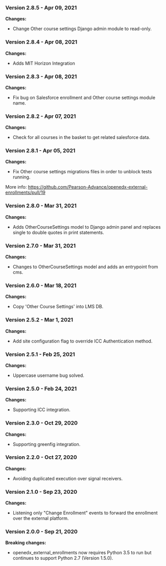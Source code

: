 ### Version 2.8.5 - Apr 09, 2021
**Changes:**

  - Change Other course settings Django admin module to read-only. 

### Version 2.8.4 - Apr 08, 2021
**Changes:**

  - Adds MIT Horizon Integration

### Version 2.8.3 - Apr 08, 2021
**Changes:**

  - Fix bug on Salesforce enrollment and Other course settings module name.

### Version 2.8.2 - Apr 07, 2021
**Changes:**

  - Check for all courses in the basket to get related salesforce data.

### Version 2.8.1 - Apr 05, 2021
**Changes:**

  - Fix Other course settings migrations files in order to unblock tests running.

More info: https://github.com/Pearson-Advance/openedx-external-enrollments/pull/19

### Version 2.8.0 - Mar 31, 2021
**Changes:**

  - Adds OtherCourseSettings model to Django admin panel and replaces single to double quotes in print statements.

### Version 2.7.0 - Mar 31, 2021
**Changes:**

  - Changes to OtherCourseSettings model and adds an entrypoint from cms.

### Version 2.6.0 - Mar 18, 2021
**Changes:**

  - Copy 'Other Course Settings' into LMS DB.

### Version 2.5.2 - Mar 1, 2021
**Changes:**

  - Add site configuration flag to override ICC Authentication method.

### Version 2.5.1 - Feb 25, 2021
**Changes:**

  - Uppercase username bug solved.

### Version 2.5.0 - Feb 24, 2021
**Changes:**

  - Supporting ICC integration.

### Version 2.3.0 - Oct 29, 2020
**Changes:**

  - Supporting greenfig integration.

### Version 2.2.0 - Oct 27, 2020
**Changes:**

  - Avoiding duplicated execution over signal receivers.

### Version 2.1.0 - Sep 23, 2020
**Changes:**

  - Listening only "Change Enrollment" events to forward the enrollment over the external platform.

### Version 2.0.0 - Sep 21, 2020
**Breaking changes:**

  - openedx_external_enrollments now requires Python 3.5 to run but continues to support Python 2.7 (Version 1.5.0).
